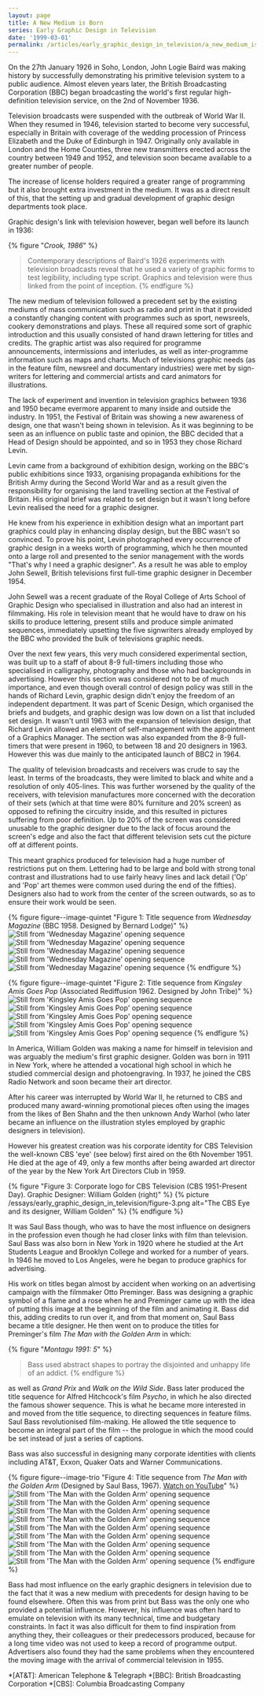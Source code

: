 ```yaml
---
layout: page
title: A New Medium is Born
series: Early Graphic Design in Television
date: '1999-03-01'
permalink: /articles/early_graphic_design_in_television/a_new_medium_is_born
---
```

On the 27th January 1926 in Soho, London, John Logie Baird was making history by successfully demonstrating his primitive television system to a public audience. Almost eleven years later, the British Broadcasting Corporation (BBC) began broadcasting the world's first regular high-definition television service, on the 2nd of November 1936.

Television broadcasts were suspended with the outbreak of World War II. When they resumed in 1946, television started to become very successful, especially in Britain with coverage of the wedding procession of Princess Elizabeth and the Duke of Edinburgh in 1947. Originally only available in London and the Home Counties, three new transmitters erected across the country between 1949 and 1952, and television soon became available to a greater number of people.

The increase of license holders required a greater range of programming but it also brought extra investment in the medium. It was as a direct result of this, that the setting up and gradual development of graphic design departments took place.

Graphic design's link with television however, began well before its launch in 1936:

{% figure "<cite>Crook, 1986</cite>" %}
> Contemporary descriptions of Baird's 1926 experiments with television broadcasts reveal that he used a variety of graphic forms to test legibility, including type script. Graphics and television were thus linked from the point of inception.
{% endfigure %}

The new medium of television followed a precedent set by the existing mediums of mass communication such as radio and print in that it provided a constantly changing content with programmes such as sport, newsreels, cookery demonstrations and plays. These all required some sort of graphic introduction and this usually consisted of hand drawn lettering for titles and credits. The graphic artist was also required for programme announcements, intermissions and interludes, as well as inter-programme information such as maps and charts. Much of televisions graphic needs (as in the feature film, newsreel and documentary industries) were met by sign-writers for lettering and commercial artists and card animators for illustrations.

The lack of experiment and invention in television graphics between 1936 and 1950 became evermore apparent to many inside and outside the industry. In 1951, the Festival of Britain was showing a new awareness of design, one that wasn't being shown in television. As it was beginning to be seen as an influence on public taste and opinion, the BBC decided that a Head of Design should be appointed, and so in 1953 they chose Richard Levin.

Levin came from a background of exhibition design, working on the BBC's public exhibitions since 1933, organising propaganda exhibitions for the British Army during the Second World War and as a result given the responsibility for organising the land travelling section at the Festival of Britain. His original brief was related to set design but it wasn't long before Levin realised the need for a graphic designer.

He knew from his experience in exhibition design what an important part graphics could play in enhancing display design, but the BBC wasn't so convinced. To prove his point, Levin photographed every occurrence of graphic design in a weeks worth of programming, which he then mounted onto a large roll and presented to the senior management with the words "That's why I need a graphic designer". As a result he was able to employ John Sewell, British televisions first full-time graphic designer in December 1954.

John Sewell was a recent graduate of the Royal College of Arts School of Graphic Design who specialised in illustration and also had an interest in filmmaking. His role in television meant that he would have to draw on his skills to produce lettering, present stills and produce simple animated sequences, immediately upsetting the five signwriters already employed by the BBC who provided the bulk of televisions graphic needs.

Over the next few years, this very much considered experimental section, was built up to a staff of about 8-9 full-timers including those who specialised in calligraphy, photography and those who had backgrounds in advertising. However this section was considered not to be of much importance, and even though overall control of design policy was still in the hands of Richard Levin, graphic design didn't enjoy the freedom of an independent department. It was part of Scenic Design, which organised the briefs and budgets, and graphic design was low down on a list that included set design. It wasn't until 1963 with the expansion of television design, that Richard Levin allowed an element of self-management with the appointment of a Graphics Manager. The section was also expanded from the 8-9 full-timers that were present in 1960, to between 18 and 20 designers in 1963. However this was due mainly to the anticipated launch of BBC2 in 1964.

The quality of television broadcasts and receivers was crude to say the least. In terms of the broadcasts, they were limited to black and white and a resolution of only 405-lines. This was further worsened by the quality of the receivers, with television manufactures more concerned with the decoration of their sets (which at that time were 80% furniture and 20% screen) as opposed to refining the circuitry inside, and this resulted in pictures suffering from poor definition. Up to 20% of the screen was considered unusable to the graphic designer due to the lack of focus around the screen's edge and also the fact that different television sets cut the picture off at different points.

This meant graphics produced for television had a huge number of restrictions put on them. Lettering had to be large and bold with strong tonal contrast and illustrations had to use fairly heavy lines and lack detail ('Op' and 'Pop' art themes were common used during the end of the fifties). Designers also had to work from the center of the screen outwards, so as to ensure their work would be seen.

{% figure figure--image-quintet "Figure 1: Title sequence from <cite>Wednesday Magazine</cite> (BBC 1958. Designed by Bernard Lodge)" %}
![Still from 'Wednesday Magazine' opening sequence](/assets/images/essays/early_graphic_design_in_television/figure-1a.png)
![Still from 'Wednesday Magazine' opening sequence](/assets/images/essays/early_graphic_design_in_television/figure-1b.png)
![Still from 'Wednesday Magazine' opening sequence](/assets/images/essays/early_graphic_design_in_television/figure-1c.png)
![Still from 'Wednesday Magazine' opening sequence](/assets/images/essays/early_graphic_design_in_television/figure-1d.png)
![Still from 'Wednesday Magazine' opening sequence](/assets/images/essays/early_graphic_design_in_television/figure-1e.png)
{% endfigure %}

{% figure figure--image-quintet "Figure 2: Title sequence from <cite>Kingsley Amis Goes Pop</cite> (Associated Rediffusion 1962. Designed by John Tribe)" %}
![Still from 'Kingsley Amis Goes Pop' opening sequence](/assets/images/essays/early_graphic_design_in_television/figure-2a.png)
![Still from 'Kingsley Amis Goes Pop' opening sequence](/assets/images/essays/early_graphic_design_in_television/figure-2b.png)
![Still from 'Kingsley Amis Goes Pop' opening sequence](/assets/images/essays/early_graphic_design_in_television/figure-2c.png)
![Still from 'Kingsley Amis Goes Pop' opening sequence](/assets/images/essays/early_graphic_design_in_television/figure-2d.png)
![Still from 'Kingsley Amis Goes Pop' opening sequence](/assets/images/essays/early_graphic_design_in_television/figure-2e.png)
{% endfigure %}

In America, William Golden was making a name for himself in television and was arguably the medium's first graphic designer. Golden was born in 1911 in New York, where he attended a vocational high school in which he studied commercial design and photoengraving. In 1937, he joined the CBS Radio Network and soon became their art director.

After his career was interrupted by World War II, he returned to CBS and produced many award-winning promotional pieces often using the images from the likes of Ben Shahn and the then unknown Andy Warhol (who later became an influence on the illustration styles employed by graphic designers in television).

However his greatest creation was his corporate identity for CBS Television the well-known CBS 'eye' (see below) first aired on the 6th November 1951. He died at the age of 49, only a few months after being awarded art director of the year by the New York Art Directors Club in 1959.

{% figure "Figure 3: Corporate logo for CBS Television (CBS 1951-Present Day). Graphic Designer: William Golden (right)" %}
{% picture /essays/early_graphic_design_in_television/figure-3.png alt="The CBS Eye and its designer, William Golden" %}
{% endfigure %}

It was Saul Bass though, who was to have the most influence on designers in the profession even though he had closer links with film than television. Saul Bass was also born in New York in 1920 where he studied at the Art Students League and Brooklyn College and worked for a number of years. In 1946 he moved to Los Angeles, were he began to produce graphics for advertising.

His work on titles began almost by accident when working on an advertising campaign with the filmmaker Otto Preminger. Bass was designing a graphic symbol of a flame and a rose when he and Preminger came up with the idea of putting this image at the beginning of the film and animating it. Bass did this, adding credits to run over it, and from that moment on, Saul Bass became a title designer. He then went on to produce the titles for Preminger's film <cite>The Man with the Golden Arm</cite> in which:

{% figure "<cite>Montagu 1991: 5</cite>" %}
> Bass used abstract shapes to portray the disjointed and unhappy life of an addict.
{% endfigure %}

as well as <cite>Grand Prix</cite> and <cite>Walk on the Wild Side</cite>. Bass later produced the title sequence for Alfred Hitchcock's film <cite>Psycho</cite>, in which he also directed the famous shower sequence. This is what he became more interested in and moved from the title sequence, to directing sequences in feature films. Saul Bass revolutionised film-making. He allowed the title sequence to become an integral part of the film -- the prologue in which the mood could be set instead of just a series of captions.

Bass was also successful in designing many corporate identities with clients including AT&T, Exxon, Quaker Oats and Warner Communications.

{% figure figure--image-trio "Figure 4: Title sequence from <cite>The Man with the Golden Arm</cite> (Designed by Saul Bass, 1967). [Watch on YouTube](https://www.youtube.com/watch?v=eGnpJ_KdqZE)" %}
![Still from 'The Man with the Golden Arm' opening sequence](/assets/images/essays/early_graphic_design_in_television/figure-4a.png)
![Still from 'The Man with the Golden Arm' opening sequence](/assets/images/essays/early_graphic_design_in_television/figure-4b.png)
![Still from 'The Man with the Golden Arm' opening sequence](/assets/images/essays/early_graphic_design_in_television/figure-4c.png)
![Still from 'The Man with the Golden Arm' opening sequence](/assets/images/essays/early_graphic_design_in_television/figure-4d.png)
![Still from 'The Man with the Golden Arm' opening sequence](/assets/images/essays/early_graphic_design_in_television/figure-4e.png)
![Still from 'The Man with the Golden Arm' opening sequence](/assets/images/essays/early_graphic_design_in_television/figure-4f.png)
![Still from 'The Man with the Golden Arm' opening sequence](/assets/images/essays/early_graphic_design_in_television/figure-4g.png)
![Still from 'The Man with the Golden Arm' opening sequence](/assets/images/essays/early_graphic_design_in_television/figure-4h.png)
![Still from 'The Man with the Golden Arm' opening sequence](/assets/images/essays/early_graphic_design_in_television/figure-4i.png)
{% endfigure %}

Bass had most influence on the early graphic designers in television due to the fact that it was a new medium with precedents for design having to be found elsewhere. Often this was from print but Bass was the only one who provided a potential influence. However, his influence was often hard to emulate on television with its many technical, time and budgetary constraints. In fact it was also difficult for them to find inspiration from anything they, their colleagues or their predecessors produced, because for a long time video was not used to keep a record of programme output. Advertisers also found they had the same problems when they encountered the moving image with the arrival of commercial television in 1955.

*[AT&T]: American Telephone & Telegraph
*[BBC]: British Broadcasting Corporation
*[CBS]: Columbia Broadcasting Company

